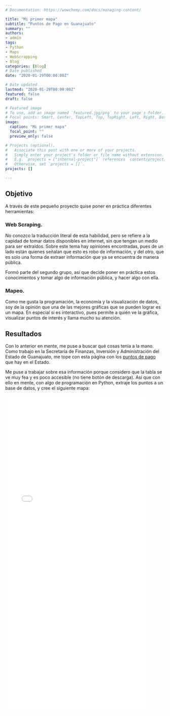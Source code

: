 ```yaml
---
# Documentation: https://wowchemy.com/docs/managing-content/

title: "Mi primer mapa"
subtitle: "Puntos de Pago en Guanajuato"
summary: ""
authors: 
- admin
tags: 
- Python
- Maps
- WebScrapping
- Blog
categories: [Blog]
# Date published
date: "2020-01-29T00:00:00Z"

# Date updated
lastmod: "2020-01-29T00:00:00Z"
featured: false
draft: false

# Featured image
# To use, add an image named `featured.jpg/png` to your page's folder.
# Focal points: Smart, Center, TopLeft, Top, TopRight, Left, Right, BottomLeft, Bottom, BottomRight.
image:
  caption: "Mi primer mapa"
  focal_point: ""
  preview_only: false

# Projects (optional).
#   Associate this post with one or more of your projects.
#   Simply enter your project's folder or file name without extension.
#   E.g. `projects = ["internal-project"]` references `content/project/deep-learning/index.md`.
#   Otherwise, set `projects = []`.
projects: []

---
```


## Objetivo

A través de este pequeño proyecto quise poner en práctica diferentes herramientas:

### Web Scraping.
No conozco la traducción literal de esta habilidad, pero se refiere a la capidad de tomar datos disponibles en internet, sin que tengan un medio para ser extraídos. Sobre este tema hay opiniones encontradas, pues de un lado están quienes señalan que esto es robo de información, y del otro, que es solo una forma de extraer información que ya se encuentra de manera pública.

Formó parte del segundo grupo, así que decide poner en práctica estos conocimientos y tomar algo de información pública, y hacer algo con ella.

### Mapeo.
Como me gusta la programación, la economía y la visualización de datos, soy de la opinión que una de las mejores gráficas que se pueden lograr es un mapa. En especial si es interactivo, pues permite a quién ve la gráfica, visualizar puntos de interés y llama mucho su atención.

## Resultados

Con lo anterior en mente, me puse a buscar qué cosas tenía a la mano. Como trabajo en la Secretaría de Finanzas, Inversión y Administración del Estado de Guanajuato, me tope con esta página con los [puntos de pago](https://finanzas.guanajuato.gob.mx/c_puntos_pago/index.php) que hay en el Estado.

Me puse a trabajar sobre esa información porque considero que la tabla se ve muy fea y es poco accesible (no tiene botón de descarga). Así que con ello en mente, con algo de programación en Python, extraje los puntos a un base de datos, y cree el siguiente mapa:

<iframe
    src='./static/PuntosdePago.html'
    width='90%'
    height='1000px'
    style='border:none;'>
</iframe>